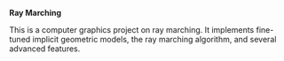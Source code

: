 **Ray Marching**

This is a computer graphics project on ray marching. It implements fine-tuned implicit geometric models, the ray marching algorithm, and several advanced features.
